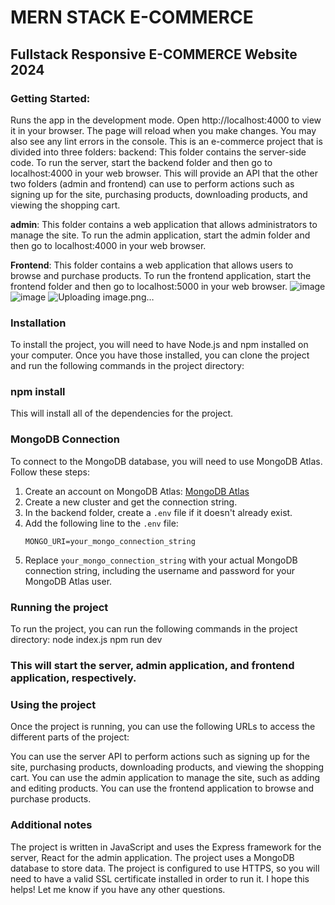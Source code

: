 # MERN STACK E-COMMERCE

## Fullstack Responsive E-COMMERCE Website 2024

### Getting Started:
Runs the app in the development mode.
Open http://localhost:4000 to view it in your browser.
The page will reload when you make changes.
You may also see any lint errors in the console.
This is an e-commerce project that is divided into three folders:
backend: This folder contains the server-side code. To run the server, start the backend folder and then go to localhost:4000 in your web browser. This will provide an API that the other two folders (admin and frontend) can use to perform actions such as signing up for the site, purchasing products, downloading products, and viewing the shopping cart.

**admin**: This folder contains a web application that allows administrators to manage the site. To run the admin application, start the admin folder and then go to localhost:4000 in your web browser.

**Frontend**: This folder contains a web application that allows users to browse and purchase products. To run the frontend application, start the frontend folder and then go to localhost:5000 in your web browser.
![image](https://github.com/Orel7777/E-commerce_Shop/assets/124579830/ac3bcd13-2da1-4974-935e-aa830d490163)
![image](https://github.com/Orel7777/E-commerce_Shop/assets/124579830/dc7cd530-1a21-4fa0-8385-247fa9166b50)
![Uploading image.png…]()

### Installation
To install the project, you will need to have Node.js and npm installed on your computer. Once you have those installed, you can clone the project and run the following commands in the project directory:

### npm install
   This will install all of the dependencies for the project.

### MongoDB Connection
To connect to the MongoDB database, you will need to use MongoDB Atlas. Follow these steps:

1. Create an account on MongoDB Atlas: [MongoDB Atlas](https://www.mongodb.com/cloud/atlas)
2. Create a new cluster and get the connection string.
3. In the backend folder, create a `.env` file if it doesn't already exist.
4. Add the following line to the `.env` file:
    ```
    MONGO_URI=your_mongo_connection_string
    ```
5. Replace `your_mongo_connection_string` with your actual MongoDB connection string, including the username and password for your MongoDB Atlas user.

### Running the project
To run the project, you can run the following commands in the project directory:
node index.js
npm run dev 

### This will start the server, admin application, and frontend application, respectively.

### Using the project
Once the project is running, you can use the following URLs to access the different parts of the project:

You can use the server API to perform actions such as signing up for the site, purchasing products, downloading products, and viewing the shopping cart. You can use the admin application to manage the site, such as adding and editing products. You can use the frontend application to browse and purchase products.

### Additional notes
The project is written in JavaScript and uses the Express framework for the server, React for the admin application.
The project uses a MongoDB database to store data.
The project is configured to use HTTPS, so you will need to have a valid SSL certificate installed in order to run it.
I hope this helps! Let me know if you have any other questions.
